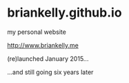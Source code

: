 briankelly.github.io
====================

my personal website

http://www.briankelly.me

(re)launched January 2015...

...and still going six years later
